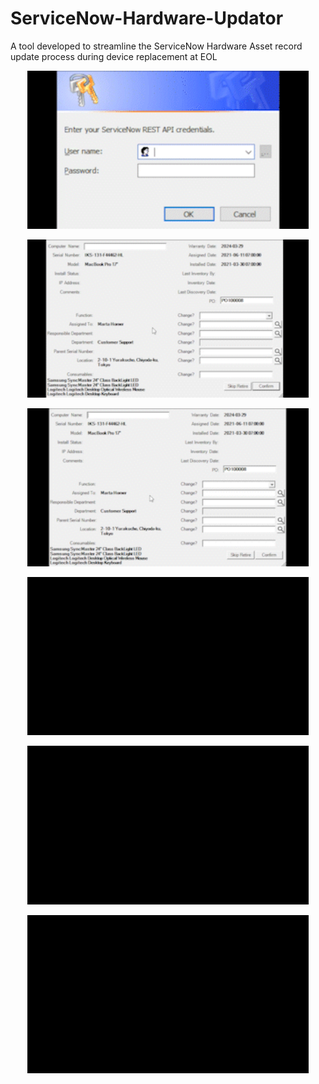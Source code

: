 # ServiceNow-Hardware-Updator
A tool developed to streamline the ServiceNow Hardware Asset record update process during device replacement at EOL

<p align="center">
  <img src='https://github.com/jdsearcy03/ServiceNow-Hardware-Updater/blob/main/ReadMe%20Files/Beginning.gif?raw="true"' width="450" alt="Beginning">
</p>
<p align="center">
  <img src='https://github.com/jdsearcy03/ServiceNow-Hardware-Updater/blob/main/ReadMe%20Files/Assigned.gif?raw="true"' width="450" alt="Assigned To">
</p>
<p align="center">
  <img src='https://github.com/jdsearcy03/ServiceNow-Hardware-Updater/blob/main/ReadMe%20Files/Department.gif?raw="true"' width="450" alt="Department">
</p>
<p align="center">
  <img src='https://github.com/jdsearcy03/ServiceNow-Hardware-Updater/blob/main/ReadMe%20Files/Location.gif?raw="true"' width="450" alt="Location">
</p>
<p align="center">
  <img src='https://github.com/jdsearcy03/ServiceNow-Hardware-Updater/blob/main/ReadMe%20Files/Consumables.gif?raw="true"' width="450" alt="Consumables">
</p>
<p align="center">
  <img src='https://github.com/jdsearcy03/ServiceNow-Hardware-Updater/blob/main/ReadMe%20Files/End.gif?raw="true"' width="450" alt="End">
</p>
